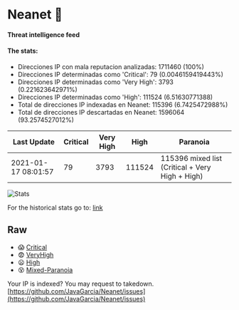 # Neanet :hocho:
#### Threat intelligence feed
#### The stats:

- Direcciones IP con mala reputacion analizadas: 1711460 (100%)
- Direcciones IP determinadas como 'Critical':  79 (0.0046159419443%)
- Direcciones IP determinadas como 'Very High':  3793 (0.221623642971%)
- Direcciones IP determinadas como 'High':  111524 (6.51630771388)
- Total de direcciones IP indexadas en Neanet:  115396 (6.7425472988%)
- Total de direcciones IP descartadas en Neanet:  1596064 (93.2574527012%)

| Last Update | Critical | Very High | High | Paranoia |
| --- | --- | --- | --- | --- |
| 2021-01-17 08:01:57 | 79 | 3793 | 111524 | 115396 mixed list (Critical + Very High + High)|

![Stats](https://docs.google.com/spreadsheets/d/e/2PACX-1vSnaNMIXVabIpDJjufMlzH7poXnshF3mgd8Is1g9ytUEzVsP5my4Trn8f-xkoLLQ38xpL3HtmUexLo6/pubchart?oid=501124687&format=image)

For the historical stats go to: [link](/stats.csv)
## Raw
- :scream: [Critical](https://raw.githubusercontent.com/JavaGarcia/Neanet/master/blacklists/neanet_critical.txt)
- :fearful: [VeryHigh](https://raw.githubusercontent.com/JavaGarcia/Neanet/master/blacklists/neanet_veryHigh.txtt)
- :frowning: [High](https://raw.githubusercontent.com/JavaGarcia/Neanet/master/blacklists/neanet_high.txt)
- :dizzy_face: [Mixed-Paranoia](https://raw.githubusercontent.com/JavaGarcia/Neanet/master/blacklists/neanet_all.txt)


Your IP is indexed? You may request to takedown. [https://github.com/JavaGarcia/Neanet/issues](https://github.com/JavaGarcia/Neanet/issues)






































































































































































































































































































































































































































































































































































































































































































































































































































































































































































































































































































































































































































































































































































































































































































































































































































































































































































































































































































































































































































































































































































































































































































































































































































































































































































































































































































































































































































































































































































































































































































































































































































































































































































































































































































































































































































































































